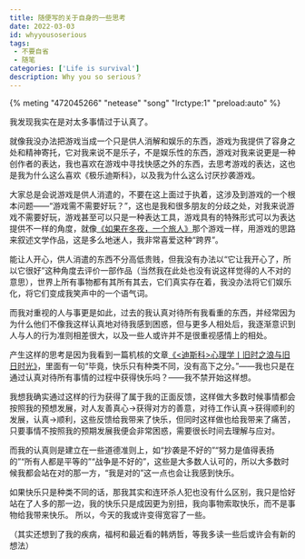 ```yaml
---
title: 随便写的关于自身的一些思考
date: 2022-03-03
id: whyyousoserious
tags: 
 - 不要自省
 - 随笔
categories: ['Life is survival']
description: Why you so serious？
---
```


{% meting "472045266" "netease" "song" "lrctype:1" "preload:auto" %}


我发现我实在是对太多事情过于认真了。

就像我没办法把游戏当成一个只是供人消解和娱乐的东西，游戏为我提供了容身之处和精神寄托，它对我来说不是乐子，不是娱乐性的东西，游戏对我来说更是一种创作者的表达，我也喜欢在游戏中寻找快感之外的东西，去思考游戏的表达，这也是我为什么这么喜欢《极乐迪斯科》，以及我为什么这么讨厌抄袭游戏。

大家总是会说游戏是供人消遣的，不要在这上面过于执着，这涉及到游戏的一个根本问题——“游戏需不需要好玩？”，这也是我和很多朋友的分歧之处，对我来说游戏不需要好玩，游戏甚至可以只是一种表达工具，游戏具有的特殊形式可以为表达提供不一样的角度，就像[《如果在冬夜，一个旅人》](https://store.steampowered.com/app/1603980/If_On_A_Winters_Night_Four_Travelers/)那个游戏一样，用游戏的思路来叙述文学作品，这是多么地迷人，我非常喜爱这种“跨界”。

能让人开心，供人消遣的东西不分高低贵贱，但我没有办法以“它让我开心了，所以它很好”这种角度去评价一部作品（当然我在此处也没有说这样觉得的人不对的意思），世界上所有事物都有其所有其去，它们真实存在着，我没办法将它们娱乐化，将它们变成我笑声中的一个语气词。

而我对重视的人与事更是如此，过去的我认真对待所有我看重的东西，并经常因为为什么他们不像我这样认真地对待我感到困惑，但与更多人相处后，我逐渐意识到人与人的行为准则相差很大，以及一些人或许并不是很重视感情上的相处。

产生这样的思考是因为我看到一篇机核的文章[《<迪斯科>心理学丨旧时之浪与旧日时光》](https://www.gcores.com/articles/148071)，里面有一句“毕竟，快乐只有种类不同，没有高下之分。”——我也只是在通过认真对待所有事情的过程中获得快乐吗？——我不禁开始这样想。

我想我确实通过这样的行为获得了属于我的正面反馈，这样做大多数时候事情都会按照我的预想发展，对人友善真心→获得对方的善意，对待工作认真→获得顺利的发展，认真→顺利，这些反馈给我带来了快乐，但同时这样做也给我带来了痛苦，只要事情不按照我的预期发展我便会非常困惑，需要很长时间去理解与应对。

而我的认真则是建立在一些道德准则上，如“抄袭是不好的”“努力是值得表扬的”“所有人都是平等的”“战争是不好的”，这些是大多数人认可的，所以大多数时候我都会站在对的那一方，“我是对的”这一点也会让我感到快乐。

如果快乐只是种类不同的话，那我其实和连环杀人犯也没有什么区别，我只是恰好站在了人多的那一边，我的快乐只是成因更为别扭，我向事物索取快乐，而不是事物给我带来快乐。
所以，今天的我或许变得宽容了一些。

（其实还想到了我的疾病，福柯和最近看的韩炳哲，等我多读一些后或许会有新的想法）